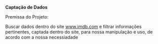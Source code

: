 **Captação de Dados**

Premissa do Projeto:

Buscar dados dentro do site www.imdb.com e filtrar informações pertinentes, captada dentro do site,
para nossa manipulação e uso, de acordo com a nossa necessiadade

